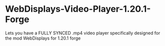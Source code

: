 # WebDisplays-Video-Player-1.20.1-Forge
Lets you have a FULLY SYNCED .mp4 video player specifically designed for the mod WebDisplays for 1.20.1 forge
